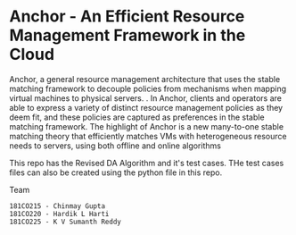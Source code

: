 # Anchor - An Efficient Resource Management Framework in the Cloud

Anchor, a general resource management architecture that uses the stable matching framework to decouple policies from mechanisms when mapping virtual machines to physical servers. . In Anchor, clients and operators are able to express a variety of distinct resource management policies as they deem fit, and these policies are captured as preferences in the stable matching framework. The highlight of Anchor is a new many-to-one stable matching theory that efficiently matches VMs with heterogeneous resource needs to servers, using both offline and online algorithms

This repo has the Revised DA Algorithm and it's test cases. THe test cases files can also be created using the python file in this repo.


Team
```
181CO215 - Chinmay Gupta
181CO220 - Hardik L Harti
181CO225 - K V Sumanth Reddy
```
